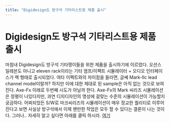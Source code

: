 ```yaml
---
title: "Digidesign도 방구석 기타리스트용 제품 출시"
---
```

# Digidesign도 방구석 기타리스트용 제품 출시

마침내 Digidesign도 방구석 기타쟁이들을 위한 제품을 출시하기에 이르렀다.
오션스 일레븐도 아니고 eleven rack이라는 기타 앰프/이펙트 시뮬레이터 + 오디오 인터페이스가 랙 형태로 출시되었다.
여타 이펙트와의 차이점을 들라면, 글쎄 Mark-IIc lead channel model이랄까? 하지만 이에 대한 제대로 된 sample은 아직 없는 것으로 보여진다. Axe-Fx 이래로 두번째 시도가 아닐까 한다. Axe-Fx의 Mark 씨리즈 시뮬레이션은 정평이 나있다지만, 과연 디지디자인의 명성에 걸맞는 수준의 시뮬레이션이 가능할지 궁금하다.
어찌되었든 S/W로 마크씨리즈의 시뮬레이션이 매우 정교한 퀄리티로 이루어진다고 보면 사실상 방구석에서 이제 왠만한 작업은 모두 할 수 있다는 결론이 나는 것이다. 그러나..
자세히 알고 싶다면 아래를 클릭 하시라.
[여기](http://www.digidesign.com/index.cfm?navid=594&amp;langid=100&amp;itemid=6862)



